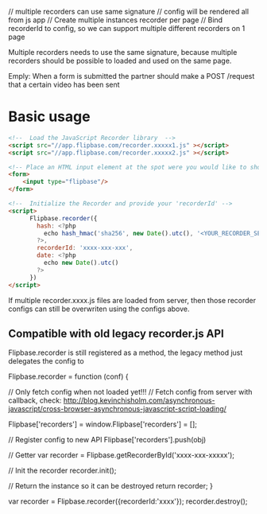// multiple recorders can use same signature
// config will be rendered all from js app
// Create multiple instances recorder per page
// Bind recorderId to config, so we can support multiple different recorders on 1 page

Multiple recorders needs to use the same signature, because multiple recorders should be possible to loaded and used on the same page.

Emply: When a form is submitted the partner should make a POST /request that a certain video has been sent


# Basic usage

```html
<!--  Load the JavaScript Recorder library  -->
<script src="//app.flipbase.com/recorder.xxxxx1.js" ></script>
<script src="//app.flipbase.com/recorder.xxxxx2.js" ></script>

<!-- Place an HTML input element at the spot were you would like to show the Recorder -->
<form>
    <input type="flipbase"/>
</form>

<!--  Initialize the Recorder and provide your 'recorderId' -->
<script>
      Flipbase.recorder({
        hash: <?php
          echo hash_hmac('sha256', new Date().utc(), '<YOUR_RECORDER_SECRET>', true);
        ?>,
        recorderId: 'xxxx-xxx-xxx',
        date: <?php 
          echo new Date().utc()
        ?>
      })
</script>
````


If multiple recorder.xxxx.js files are loaded from server, then those recorder configs can still be overwriten using the configs above.

## Compatible with old legacy recorder.js API

Flipbase.recorder is still registered as a method, the legacy method just delegates the config to

Flipbase.recorder = function (conf) {
  
  // Only fetch config when not loaded yet!!!
  // Fetch config from server with callback, check: http://blog.kevinchisholm.com/asynchronous-javascript/cross-browser-asynchronous-javascript-script-loading/

  Flipbase['recorders'] = window.Flipbase['recorders'] = [];
  
  // Register config to new API
  Flipbase['recorders'].push(obj)

  // Getter
  var recorder = Flipbase.getRecorderById('xxxx-xxx-xxxxx');
  
  // Init the recorder
  recorder.init();

  // Return the instance so it can be destroyed
  return recorder;
}

var recorder = Flipbase.recorder({recorderId:'xxxx'});
recorder.destroy();